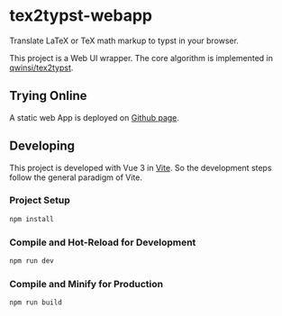 # tex2typst-webapp

Translate LaTeX or TeX math markup to typst in your browser.

This project is a Web UI wrapper. The core algorithm is implemented in [qwinsi/tex2typst](https://github.com/qwinsi/tex2typst).

## Trying Online

A static web App is deployed on [Github page](https://qwinsi.github.io/tex2typst-webapp/).

## Developing

This project is developed with Vue 3 in [Vite](https://vitejs.dev/). So the development steps follow the general paradigm of Vite.

### Project Setup

```sh
npm install
```

### Compile and Hot-Reload for Development

```sh
npm run dev
```

### Compile and Minify for Production

```sh
npm run build
```

